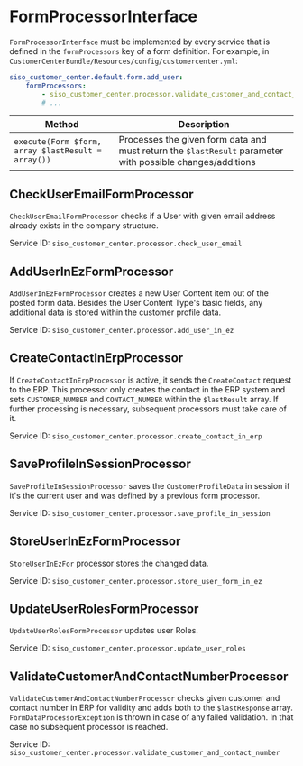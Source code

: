 # FormProcessorInterface

`FormProcessorInterface` must be implemented by every service that is defined in the `formProcessors` key of a form definition.
For example, in `CustomerCenterBundle/Resources/config/customercenter.yml`:

``` yaml
siso_customer_center.default.form.add_user:
    formProcessors:
        - siso_customer_center.processor.validate_customer_and_contact_number
        # ...
```

|Method|Description|
|--- |--- |
|`execute(Form $form, array $lastResult = array())`|Processes the given form data and must return the `$lastResult` parameter with possible changes/additions|

## CheckUserEmailFormProcessor

`CheckUserEmailFormProcessor` checks if a User with given email address already exists in the company structure.  

Service ID: `siso_customer_center.processor.check_user_email`

## AddUserInEzFormProcessor

`AddUserInEzFormProcessor` creates a new User Content item out of the posted form data.
Besides the User Content Type's basic fields, any additional data is stored within the customer profile data.

Service ID: `siso_customer_center.processor.add_user_in_ez`

## CreateContactInErpProcessor

If `CreateContactInErpProcessor` is active, it sends the `CreateContact` request to the ERP.
This processor only creates the contact in the ERP system and sets `CUSTOMER_NUMBER` and `CONTACT_NUMBER` within the `$lastResult` array.
If further processing is necessary, subsequent processors must take care of it.

Service ID: `siso_customer_center.processor.create_contact_in_erp`

## SaveProfileInSessionProcessor

`SaveProfileInSessionProcessor` saves the `CustomerProfileData` in session if it's the current user and was defined by a previous form processor.

Service ID: `siso_customer_center.processor.save_profile_in_session`

## StoreUserInEzFormProcessor

`StoreUserInEzFor` processor stores the changed data.

Service ID: `siso_customer_center.processor.store_user_form_in_ez`

## UpdateUserRolesFormProcessor

`UpdateUserRolesFormProcessor` updates user Roles.

Service ID: `siso_customer_center.processor.update_user_roles`

## ValidateCustomerAndContactNumberProcessor

`ValidateCustomerAndContactNumberProcessor` checks given customer and contact number in ERP for validity and adds both to the `$lastResponse` array.
`FormDataProcessorException` is thrown in case of any failed validation. In that case no subsequent processor is reached.

Service ID: `siso_customer_center.processor.validate_customer_and_contact_number`
